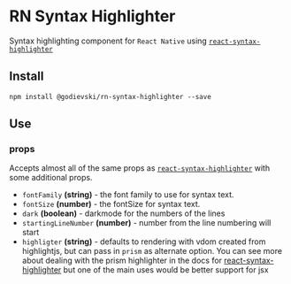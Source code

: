 # RN Syntax Highlighter

Syntax highlighting component for `React Native` using <a href='https://github.com/conorhastings/react-syntax-highlighter'> `react-syntax-highlighter`</a>

## Install

`npm install @godievski/rn-syntax-highlighter --save`

## Use

### props

Accepts almost all of the same props as <a href='https://github.com/conorhastings/react-syntax-highlighter'> `react-syntax-highlighter`</a> with some additional props.

- `fontFamily` **(string)** - the font family to use for syntax text.
- `fontSize` **(number)** - the fontSize for syntax text.
- `dark` **(boolean)** - darkmode for the numbers of the lines
- `startingLineNumber` **(number)** - number from the line numbering will start
- `highligter` **(string)** - defaults to rendering with vdom created from highlightjs, but can pass in `prism` as alternate option. You can see more about dealing with the prism highlighter in the docs for <a href='https://github.com/conorhastings/react-syntax-highlighter'>react-syntax-highlighter</a> but one of the main uses would be better support for jsx
